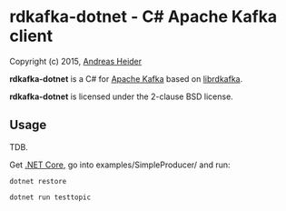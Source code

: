 rdkafka-dotnet - C# Apache Kafka client
=======================================

Copyright (c) 2015, [Andreas Heider](mailto:andreas@heider.io)

**rdkafka-dotnet** is a C# for [Apache Kafka](http://kafka.apache.org/) based on [librdkafka](https://github.com/edenhill/librdkafka).

**rdkafka-dotnet** is licensed under the 2-clause BSD license.

## Usage

TDB.

Get [.NET Core](https://dotnet.github.io/getting-started/), go into examples/SimpleProducer/ and run:

    dotnet restore

    dotnet run testtopic
